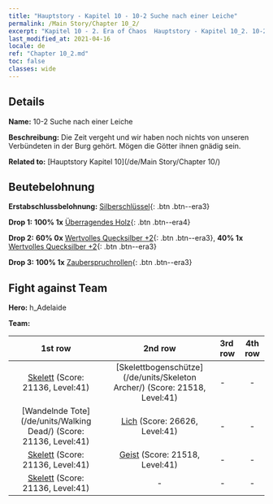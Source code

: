 ```yaml
---
title: "Hauptstory - Kapitel 10 - 10-2 Suche nach einer Leiche"
permalink: /Main Story/Chapter 10_2/
excerpt: "Kapitel 10 - 2. Era of Chaos  Hauptstory - Kapitel 10_2. 10-2 Suche nach einer Leiche"
last_modified_at: 2021-04-16
locale: de
ref: "Chapter 10_2.md"
toc: false
classes: wide
---
```


## Details

 **Name:** 10-2 Suche nach einer Leiche

 **Beschreibung:** Die Zeit vergeht und wir haben noch nichts von unseren Verbündeten in der Burg gehört. Mögen die Götter ihnen gnädig sein.

 **Related to:** [Hauptstory Kapitel 10](/de/Main Story/Chapter 10/)

## Beutebelohnung

 **Erstabschlussbelohnung:** [Silberschlüssel](/de/Items/con_693/){: .btn .btn--era3}

 **Drop 1:** **100% 1x** [Überragendes Holz](/de/Items/mat_34/){: .btn .btn--era4}

 **Drop 2:** **60% 0x** [Wertvolles Quecksilber +2](/de/Items/mat_28/){: .btn .btn--era3}, **40% 1x** [Wertvolles Quecksilber +2](/de/Items/mat_28/){: .btn .btn--era3}

 **Drop 3:** **100% 1x** [Zauberspruchrollen](/de/Items/con_694/){: .btn .btn--era3}


## Fight against Team
 **Hero:** h_Adelaide

 **Team:**


  | 1st row | 2nd row | 3rd row | 4th row |
  |:----:|:----:|:----|:----:|
  | [Skelett](/de/units/Skeleton/) (Score: 21136, Level:41)  | [Skelettbogenschütze](/de/units/Skeleton Archer/) (Score: 21518, Level:41)  | - | - |
  | [Wandelnde Tote](/de/units/Walking Dead/) (Score: 21136, Level:41)  | [Lich](/de/units/Lich/) (Score: 26626, Level:41)  | - | - |
  | [Skelett](/de/units/Skeleton/) (Score: 21136, Level:41)  | [Geist](/de/units/Wight/) (Score: 21518, Level:41)  | - | - |
  | [Skelett](/de/units/Skeleton/) (Score: 21136, Level:41)  | - | - | - |


